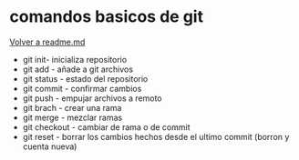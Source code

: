 # comandos basicos de git
[Volver a readme.md](readme.md)
- git init- inicializa repositorio
- git add - añade a git archivos
- git status - estado del repositorio
- git commit - confirmar cambios
- git push - empujar archivos a remoto
- git brach - crear una rama
- git merge - mezclar ramas
- git checkout - cambiar de rama o de commit
- git reset - borrar los cambios hechos desde el ultimo commit (borron y cuenta nueva)